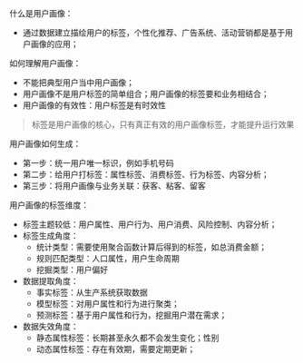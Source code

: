 什么是用户画像：
- 通过数据建立描绘用户的标签，个性化推荐、广告系统、活动营销都是基于用户画像的应用；

如何理解用户画像：
- 不能把典型用户当中用户画像；
- 用户画像不是用户标签的简单组合；用户画像的标签要和业务相结合；
- 用户画像的有效性：用户标签是有时效性

> 标签是用户画像的核心，只有真正有效的用户画像标签，才能提升运行效果


用户画像如何生成：
- 第一步：统一用户唯一标识，例如手机号码
- 第二步：给用户打标签：属性标签、消费标签、行为标签、内容分析；
- 第三步：将用户画像与业务关联：获客、粘客、留客


用户画像的标签维度：
- 标签主题较低：用户属性、用户行为、用户消费、风险控制、内容分析；
- 标签生成角度：
    - 统计类型：需要使用聚合函数计算后得到的标签，如总消费金额；
    - 规则匹配类型：人口属性，用户生命周期
    - 挖掘类型：用户偏好
- 数据提取角度：
    - 事实标签：从生产系统获取数据
    - 模型标签：对用户属性和行为进行聚类；
    - 预测标签：基于用户属性和行为，挖掘用户潜在需求；
- 数据失效角度：
    - 静态属性标签：长期甚至永久都不会发生变化；性别
    - 动态属性标签：存在有效期，需要定期更新；